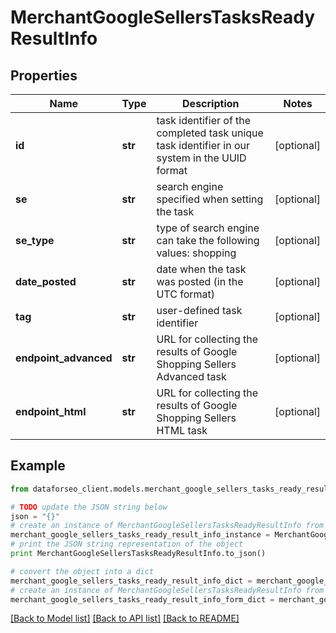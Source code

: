 # MerchantGoogleSellersTasksReadyResultInfo


## Properties

Name | Type | Description | Notes
------------ | ------------- | ------------- | -------------
**id** | **str** | task identifier of the completed task unique task identifier in our system in the UUID format | [optional] 
**se** | **str** | search engine specified when setting the task | [optional] 
**se_type** | **str** | type of search engine can take the following values: shopping | [optional] 
**date_posted** | **str** | date when the task was posted (in the UTC format) | [optional] 
**tag** | **str** | user-defined task identifier | [optional] 
**endpoint_advanced** | **str** | URL for collecting the results of Google Shopping Sellers Advanced task | [optional] 
**endpoint_html** | **str** | URL for collecting the results of Google Shopping Sellers HTML task | [optional] 

## Example

```python
from dataforseo_client.models.merchant_google_sellers_tasks_ready_result_info import MerchantGoogleSellersTasksReadyResultInfo

# TODO update the JSON string below
json = "{}"
# create an instance of MerchantGoogleSellersTasksReadyResultInfo from a JSON string
merchant_google_sellers_tasks_ready_result_info_instance = MerchantGoogleSellersTasksReadyResultInfo.from_json(json)
# print the JSON string representation of the object
print MerchantGoogleSellersTasksReadyResultInfo.to_json()

# convert the object into a dict
merchant_google_sellers_tasks_ready_result_info_dict = merchant_google_sellers_tasks_ready_result_info_instance.to_dict()
# create an instance of MerchantGoogleSellersTasksReadyResultInfo from a dict
merchant_google_sellers_tasks_ready_result_info_form_dict = merchant_google_sellers_tasks_ready_result_info.from_dict(merchant_google_sellers_tasks_ready_result_info_dict)
```
[[Back to Model list]](../README.md#documentation-for-models) [[Back to API list]](../README.md#documentation-for-api-endpoints) [[Back to README]](../README.md)


